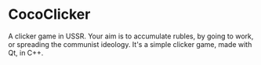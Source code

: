 # CocoClicker
A clicker game in USSR. 
Your aim is to accumulate rubles, by going to work, or spreading the communist ideology. It's a simple clicker game, made with Qt, in C++.
